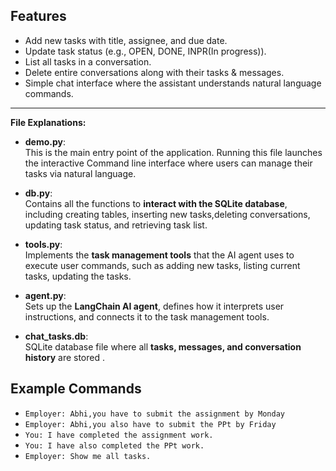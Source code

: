 ##  Features
- Add new tasks with title, assignee, and due date.  
- Update task status (e.g., OPEN, DONE, INPR(In progress)).  
- List all tasks in a conversation.  
- Delete entire conversations along with their tasks & messages.  
- Simple chat interface where the assistant understands natural language commands.

---

**File Explanations:**

- **demo.py**:  
  This is the main entry point of the application. Running this file launches the interactive Command line interface where users can manage their tasks via natural language.

- **db.py**:  
  Contains all the functions to **interact with the SQLite database**, including creating tables, inserting new tasks,deleting conversations, updating task status, and retrieving task list.

- **tools.py**:  
  Implements the **task management tools** that the AI agent uses to execute user commands, such as adding new tasks, listing current tasks, updating the tasks.

- **agent.py**:  
  Sets up the **LangChain AI agent**, defines how it interprets user instructions, and connects it to the task management tools.

- **chat_tasks.db**:  
  SQLite database file where all **tasks, messages, and conversation history** are stored .



##  Example Commands  
- `Employer: Abhi,you have to submit the assignment by Monday`  
- `Employer: Abhi,you also have to submit the PPt by Friday`  
- `You: I have completed the assignment work.`  
- `You: I have also completed the PPt work.`  
- `Employer: Show me all tasks.`  
  
